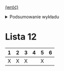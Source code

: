 [(wróć)](../)

<details>
    <summary>Podsumowanie wykładu</summary>

1. Domknięcie funkcji, operacje prymitywne jako wartości, wiązanie statyczne a dynamiczne
2. Rekursja: kodowania w terminach funkcji i aplikacji, a także referencji
3. Letrec: interpreter metacykliczny, wykorzystanie jawnych referencji w metajęzyku (typ Boxof)
4. Modyfikowalny stan: niejawne referencje w stylu Racketa (set!) z wykorzystaniem jawnych referencji w metajęzyku

</details>

# Lista 12
| 1 | 2 | 3 | 4 | 5 | 6 |
|---|---|---|---|---|---|
| X | X | X |   | X |   |


